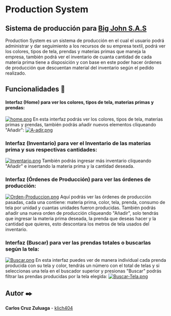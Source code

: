 # Production System
## Sistema de producción para [Big John S.A.S](https://www.bigjohn.com.co/)
Production System es un sistema de producción en el cual el usuario podrá administrar y dar seguimiento a los recursos de su empresa textil, podrá ver los colores, tipos de tela, prendas y materias primas que maneja la empresa, también podrá ver el inventario de cuanta cantidad de cada materia prima tiene a disposición y con base en este poder hacer órdenes de producción que descuentan material del inventario según el pedido realizado.


## Funcionalidades 📖
#### Interfaz (Home) para ver los colores, tipos de tela, materias primas y prendas:
[![home.png](https://i.postimg.cc/jSGG1rNn/home.png)](https://postimg.cc/tsNS1wB9)
En esta interfaz podrás ver los colores, tipos de tela, materias primas y prendas, también podrás añadir nuevos elementos cliqueando "Añadir":
[![A-adir.png](https://i.postimg.cc/DZWbNbXn/A-adir.png)](https://postimg.cc/N9cM9FDz)

### Interfaz (Inventario) para ver el Inventario de las materias prima y sus respectivas cantidades:
[![Inventario.png](https://i.postimg.cc/QN1FWDg4/Inventario.png)](https://postimg.cc/3Wr8PPcm)
También podrás ingresar más inventario cliqueando "Añadir" e insertando la materia prima y la cantidad deseada.

### Interfaz (Órdenes de Producción) para ver las órdenes de producción:
[![Orden-Produccion.png](https://i.postimg.cc/cCnkdHVN/Orden-Produccion.png)](https://postimg.cc/9wcYpWmx)
Aquí podrás ver las órdenes de producción pasadas, cada una contiene: materia prima, color, tela, prenda, consumo de tela por unidad y cuantas unidades fueron producidas.
También podrás añadir una nueva orden de producción cliqueando "Añadir", solo tendrás que ingresar la materia prima deseada, la prenda que deseas hacer y la cantidad que quieres, esto descontara los metros de tela usados del inventario.

### Interfaz (Buscar) para ver las prendas totales o buscarlas según la tela:
[![Buscar.png](https://i.postimg.cc/mkKxSKGT/Buscar.png)](https://postimg.cc/sGP0j6XL)
En esta interfaz puedes ver de manera individual cada prenda producida con su tela y color, tendrás un número con el total de telas y si seleccionas una tela en el buscador superior y presionas "Buscar" podrás filtrar las prendas producidas por la tela elegida:
[![Buscar-Tela.png](https://i.postimg.cc/7ZHvn3FG/Buscar-Tela.png)](https://postimg.cc/F7Bn9LsN)


## Autor ✒️
**Carlos Cruz Zuluaga** - [klich404](https://github.com/klich404)
